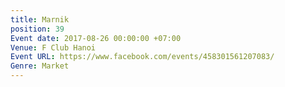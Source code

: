 ```yaml
---
title: Marnik
position: 39
Event date: 2017-08-26 00:00:00 +07:00
Venue: F Club Hanoi
Event URL: https://www.facebook.com/events/458301561207083/
Genre: Market
---
```


